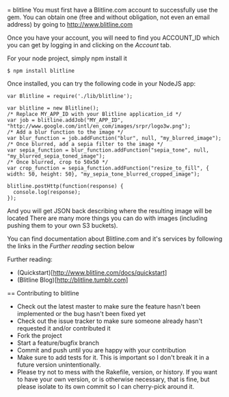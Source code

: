 = blitline
You must first have a Blitline.com account to successfully use the gem. You can obtain one (free and without obligation, not even an email address) by going to http://www.blitline.com

Once you have your account, you will need to find you ACCOUNT_ID which you can get by logging in and clicking on the *Account* tab.


For your node project, simply npm install it

    $ npm install blitline

Once installed, you can try the following code in your NodeJS app:

    var Blitline = require('./lib/blitline');

    var blitline = new Blitline();
    /* Replace MY_APP_ID with your Blitline application_id */
    var job = blitline.addJob("MY_APP_ID", "http://www.google.com/intl/en_com/images/srpr/logo3w.png");
    /* Add a blur function to the image */
    var blur_function = job.addFunction("blur", null, "my_blurred_image");
    /* Once blurred, add a sepia filter to the image */
    var sepia_function = blur_function.addFunction("sepia_tone", null, "my_blurred_sepia_toned_image");
    /* Once blurred, crop to 50x50 */
    var crop_function = sepia_function.addFunction("resize_to_fill", { width: 50, height: 50}, "my_sepia_tone_blurred_cropped_image");

    blitline.postHttp(function(response) {
      console.log(response);
    });


And you will get JSON back describing where the resulting image will be located
There are many more things you can do with images (including pushing them to your own S3 buckets).


You can find documentation about Blitline.com and it's services by following the links in the *Further reading* section below

Further reading:

* (Quickstart)[http://www.blitline.com/docs/quickstart]
* (Blitline Blog)[http://blitline.tumblr.com]


== Contributing to blitline

* Check out the latest master to make sure the feature hasn't been implemented or the bug hasn't been fixed yet
* Check out the issue tracker to make sure someone already hasn't requested it and/or contributed it
* Fork the project
* Start a feature/bugfix branch
* Commit and push until you are happy with your contribution
* Make sure to add tests for it. This is important so I don't break it in a future version unintentionally.
* Please try not to mess with the Rakefile, version, or history. If you want to have your own version, or is otherwise necessary, that is fine, but please isolate to its own commit so I can cherry-pick around it.
